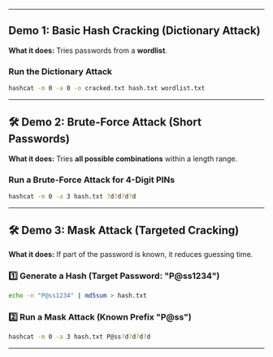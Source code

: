 

---

## Demo 1: Basic Hash Cracking (Dictionary Attack)
**What it does:** Tries passwords from a **wordlist**.  

### **Run the Dictionary Attack**
```bash
hashcat -m 0 -a 0 -o cracked.txt hash.txt wordlist.txt
```


---

## 🛠 Demo 2: Brute-Force Attack (Short Passwords)
**What it does:** Tries **all possible combinations** within a length range.  


### **Run a Brute-Force Attack for 4-Digit PINs**
```bash
hashcat -m 0 -a 3 hash.txt ?d?d?d?d
```

---

## 🛠 Demo 3: Mask Attack (Targeted Cracking)
**What it does:** If part of the password is known, it reduces guessing time.  

### **1️⃣ Generate a Hash (Target Password: "P@ss1234")**
```bash
echo -n "P@ss1234" | md5sum > hash.txt
```

### **2️⃣ Run a Mask Attack (Known Prefix "P@ss")**
```bash
hashcat -m 0 -a 3 hash.txt P@ss?d?d?d?d
```


---


